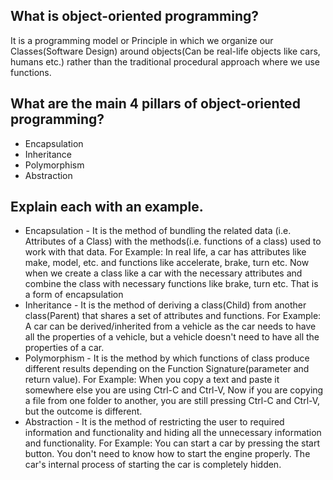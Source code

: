 ## What is object-oriented programming?

It is a programming model or Principle in which we organize our Classes(Software Design) around objects(Can be real-life objects like cars, humans etc.) rather than the traditional procedural approach where we use functions.

## What are the main 4 pillars of object-oriented programming? 

- Encapsulation
- Inheritance 
- Polymorphism
- Abstraction

## Explain each with an example.

- Encapsulation - It is the method of bundling the related data (i.e. Attributes of a Class) with the methods(i.e. functions of a class) used to work with that data.
For Example:
In real life, a car has attributes like make, model, etc. and functions like accelerate, brake, turn etc.
Now when we create a class like a car with the necessary attributes and combine the class with necessary functions like brake, turn etc. That is a form of encapsulation
- Inheritance - It is the method of deriving a class(Child) from another class(Parent) that shares a set of attributes and functions. 
For Example:
A car can be derived/inherited from a vehicle as the car needs to have all the properties of a vehicle, but a vehicle doesn't need to have all the properties of a car.
- Polymorphism - It is the method by which functions of class produce different results depending on the Function Signature(parameter and return value).
For Example:
When you copy a text and paste it somewhere else you are using Ctrl-C and Ctrl-V, Now if you are copying a file from one folder to another, you are still pressing Ctrl-C and Ctrl-V, but the outcome is different.
- Abstraction  - It is the method of restricting the user to required information and functionality and hiding all the unnecessary information and functionality.
For Example:
You can start a car by pressing the start button. You don't need to know how to start the engine properly. The car's internal process of starting the car is completely hidden.